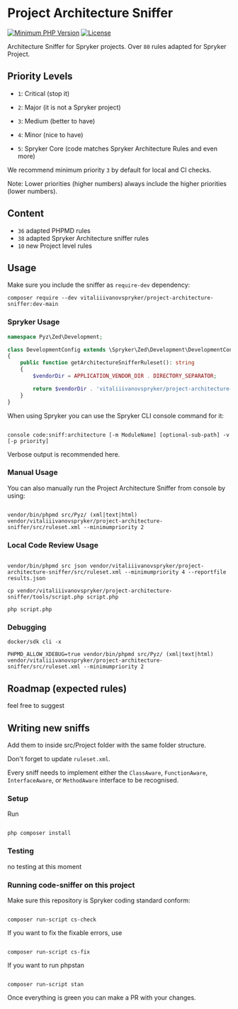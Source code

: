 # Project Architecture Sniffer

[![Minimum PHP Version](https://img.shields.io/badge/php-%3E%3D%208.0-8892BF.svg)](https://php.net/)
[![License](https://poser.pugx.org/spryker/architecture-sniffer/license.svg)](https://packagist.org/packages/spryker/architecture-sniffer)

[//]: # ([![Total Downloads]&#40;https://poser.pugx.org/spryker/architecture-sniffer/d/total.svg&#41;]&#40;https://packagist.org/packages/spryker/architecture-sniffer&#41;)

Architecture Sniffer for Spryker projects. Over ``80`` rules adapted for Spryker Project.


## Priority Levels


- `1`: Сritical (stop it)

- `2`: Major (it is not a Spryker project)

- `3`: Medium (better to have)

- `4`: Minor (nice to have)

- `5`: Spryker Core (code matches Spryker Architecture Rules and even more)


We recommend minimum priority `3` by default for local and CI checks.


Note: Lower priorities (higher numbers) always include the higher priorities (lower numbers).

## Content

- `36` adapted PHPMD rules
- `38` adapted Spryker Architecture sniffer rules
- `10` new Project level rules

## Usage

Make sure you include the sniffer as `require-dev` dependency:
```
composer require --dev vitaliiivanovspryker/project-architecture-sniffer:dev-main
```

### Spryker Usage

```php
namespace Pyz\Zed\Development;

class DevelopmentConfig extends \Spryker\Zed\Development\DevelopmentConfig
{
    public function getArchitectureSnifferRuleset(): string
    {
        $vendorDir = APPLICATION_VENDOR_DIR . DIRECTORY_SEPARATOR;

        return $vendorDir . 'vitaliiivanovspryker/project-architecture-sniffer/src/ruleset.xml';
    }
}
```

When using Spryker you can use the Spryker CLI console command for it:

```

console code:sniff:architecture [-m ModuleName] [optional-sub-path] -v [-p priority]

```

Verbose output is recommended here.


### Manual Usage

You can also manually run the Project Architecture Sniffer from console by using:

```

vendor/bin/phpmd src/Pyz/ (xml|text|html) vendor/vitaliiivanovspryker/project-architecture-sniffer/src/ruleset.xml --minimumpriority 2

```

### Local Code Review Usage

```

vendor/bin/phpmd src json vendor/vitaliiivanovspryker/project-architecture-sniffer/src/ruleset.xml --minimumpriority 4 --reportfile results.json

cp vendor/vitaliiivanovspryker/project-architecture-sniffer/tools/script.php script.php

php script.php

```

### Debugging

```
docker/sdk cli -x

PHPMD_ALLOW_XDEBUG=true vendor/bin/phpmd src/Pyz/ (xml|text|html) vendor/vitaliiivanovspryker/project-architecture-sniffer/src/ruleset.xml --minimumpriority 2

```

## Roadmap (expected rules)
feel free to suggest

## Writing new sniffs

Add them to inside src/Project folder with the same folder structure.

Don't forget to update `ruleset.xml`.

Every sniff needs to implement either the `ClassAware`, `FunctionAware`, `InterfaceAware`, or `MethodAware` interface to be recognised.

### Setup

Run

```

php composer install

```


### Testing

no testing at this moment

### Running code-sniffer on this project

Make sure this repository is Spryker coding standard conform:

```

composer run-script cs-check

```

If you want to fix the fixable errors, use

```

composer run-script cs-fix

```

If you want to run phpstan

```

composer run-script stan

```

Once everything is green you can make a PR with your changes.
